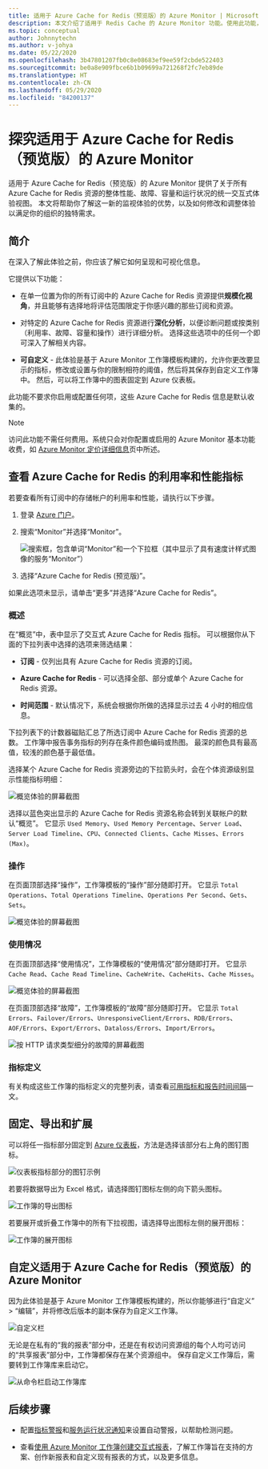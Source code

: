 ```yaml
---
title: 适用于 Azure Cache for Redis（预览版）的 Azure Monitor | Microsoft Docs
description: 本文介绍了适用于 Redis Cache 的 Azure Monitor 功能。使用此功能，Azure Cache for Redis 所有者能够快速了解性能和利用率问题。
ms.topic: conceptual
author: Johnnytechn
ms.author: v-johya
ms.date: 05/22/2020
ms.openlocfilehash: 3b47801207fb0c8e08683ef9ee59f2cbde522403
ms.sourcegitcommit: be0a8e909fbce6b1b09699a721268f2fc7eb89de
ms.translationtype: HT
ms.contentlocale: zh-CN
ms.lasthandoff: 05/29/2020
ms.locfileid: "84200137"
---
```

# <a name="explore-azure-monitor-for-azure-cache-for-redis-preview"></a>探究适用于 Azure Cache for Redis（预览版）的 Azure Monitor

适用于 Azure Cache for Redis（预览版）的 Azure Monitor 提供了关于所有 Azure Cache for Redis 资源的整体性能、故障、容量和运行状况的统一交互式体验视图。 本文将帮助你了解这一新的监视体验的优势，以及如何修改和调整体验以满足你的组织的独特需求。

## <a name="introduction"></a>简介

在深入了解此体验之前，你应该了解它如何呈现和可视化信息。

它提供以下功能：

* 在单一位置为你的所有订阅中的 Azure Cache for Redis 资源提供**规模化视角**，并且能够有选择地将评估范围限定于你感兴趣的那些订阅和资源。

* 对特定的 Azure Cache for Redis 资源进行**深化分析**，以便诊断问题或按类别（利用率、故障、容量和操作）进行详细分析。 选择这些选项中的任何一个即可深入了解相关内容。  

* **可自定义** - 此体验是基于 Azure Monitor 工作簿模板构建的，允许你更改要显示的指标，修改或设置与你的限制相符的阈值，然后将其保存到自定义工作簿中。 然后，可以将工作簿中的图表固定到 Azure 仪表板。  

此功能不要求你启用或配置任何项，这些 Azure Cache for Redis 信息是默认收集的。

>[!NOTE]
>访问此功能不需任何费用。系统只会对你配置或启用的 Azure Monitor 基本功能收费，如 [Azure Monitor 定价详细信息](https://www.azure.cn/pricing/details/monitor/)页中所述。

## <a name="view-utilization-and-performance-metrics-for-azure-cache-for-redis"></a>查看 Azure Cache for Redis 的利用率和性能指标

若要查看所有订阅中的存储帐户的利用率和性能，请执行以下步骤。

1. 登录 [Azure 门户](https://portal.azure.cn)。

2. 搜索“Monitor”并选择“Monitor”。

    ![搜索框，包含单词“Monitor”和一个下拉框（其中显示了具有速度计样式图像的服务“Monitor”）](./media/cosmosdb-insights-overview/search-monitor.png)

3. 选择“Azure Cache for Redis (预览版)”。

如果此选项未显示，请单击“更多”并选择“Azure Cache for Redis”。 

### <a name="overview"></a>概述

在“概览”中，表中显示了交互式 Azure Cache for Redis 指标。 可以根据你从下面的下拉列表中选择的选项来筛选结果：

* **订阅** - 仅列出具有 Azure Cache for Redis 资源的订阅。  

* **Azure Cache for Redis** - 可以选择全部、部分或单个 Azure Cache for Redis 资源。

* **时间范围** - 默认情况下，系统会根据你所做的选择显示过去 4 小时的相应信息。

下拉列表下的计数器磁贴汇总了所选订阅中 Azure Cache for Redis 资源的总数。 工作簿中报告事务指标的列存在条件颜色编码或热图。 最深的颜色具有最高值，较浅的颜色基于最低值。

选择某个 Azure Cache for Redis 资源旁边的下拉箭头时，会在个体资源级别显示性能指标明细：

![概览体验的屏幕截图](./media/redis-cache-insights-overview/overview.png)

选择以蓝色突出显示的 Azure Cache for Redis 资源名称会转到关联帐户的默认“概览”。 它显示 `Used Memory`、`Used Memory Percentage`、`Server Load`、`Server Load Timeline`、`CPU`、`Connected Clients`、`Cache Misses`、`Errors (Max)`。

### <a name="operations"></a>操作

在页面顶部选择“操作”，工作簿模板的“操作”部分随即打开。 它显示 `Total Operations`、`Total Operations Timeline`、`Operations Per Second`、`Gets`、`Sets`。

![概览体验的屏幕截图](./media/redis-cache-insights-overview/operations.png)

### <a name="usage"></a>使用情况

在页面顶部选择“使用情况”，工作簿模板的“使用情况”部分随即打开。 它显示 `Cache Read`、`Cache Read Timeline`、`CacheWrite`、`CacheHits`、`Cache Misses`。

![概览体验的屏幕截图](./media/redis-cache-insights-overview/usage.png)

在页面顶部选择“故障”，工作簿模板的“故障”部分随即打开。 它显示 `Total Errors`、`Failover/Errors`、`UnresponsiveClient/Errors`、`RDB/Errors`、`AOF/Errors`、`Export/Errors`、`Dataloss/Errors`、`Import/Errors`。

![按 HTTP 请求类型细分的故障的屏幕截图](./media/redis-cache-insights-overview/failures.png)

### <a name="metric-definitions"></a>指标定义

有关构成这些工作簿的指标定义的完整列表，请查看[可用指标和报告时间间隔](/azure-cache-for-redis/cache-how-to-monitor#available-metrics-and-reporting-intervals)一文。

## <a name="pin-export-and-expand"></a>固定、导出和扩展

可以将任一指标部分固定到 [Azure 仪表板](https://docs.azure.cn/azure-portal/azure-portal-dashboards)，方法是选择该部分右上角的图钉图标。

![仪表板指标部分的图钉示例](./media/cosmosdb-insights-overview/pin.png)

若要将数据导出为 Excel 格式，请选择图钉图标左侧的向下箭头图标。

![工作簿的导出图标](./media/cosmosdb-insights-overview/export.png)

若要展开或折叠工作簿中的所有下拉视图，请选择导出图标左侧的展开图标：

![工作簿的展开图标](./media/cosmosdb-insights-overview/expand.png)

## <a name="customize-azure-monitor-for-azure-cache-for-redis-preview"></a>自定义适用于 Azure Cache for Redis（预览版）的 Azure Monitor

因为此体验是基于 Azure Monitor 工作簿模板构建的，所以你能够进行“自定义” > “编辑”，并将修改后版本的副本保存为自定义工作簿。 

![自定义栏](./media/cosmosdb-insights-overview/customize.png)

无论是在私有的“我的报表”部分中，还是在有权访问资源组的每个人均可访问的“共享报表”部分中，工作簿都保存在某个资源组中。 保存自定义工作簿后，需要转到工作簿库来启动它。

![从命令栏启动工作簿库](./media/cosmosdb-insights-overview/gallery.png)

## <a name="next-steps"></a>后续步骤

* 配置[指标警报](../platform/alerts-metric.md)和[服务运行状况通知](../../service-health/alerts-activity-log-service-notifications.md)来设置自动警报，以帮助检测问题。

* 查看[使用 Azure Monitor 工作簿创建交互式报表](../app/usage-workbooks.md)，了解工作簿旨在支持的方案、创作新报表和自定义现有报表的方式，以及更多信息。

